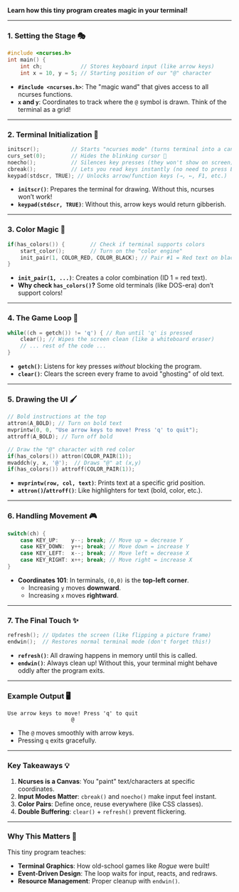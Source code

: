 **Learn how this tiny program creates magic in your terminal!**

---

### **1. Setting the Stage 🎭**
```c
#include <ncurses.h>  
int main() {
    int ch;            // Stores keyboard input (like arrow keys)
    int x = 10, y = 5; // Starting position of our "@" character
```
- **`#include <ncurses.h>`**: The "magic wand" that gives access to all ncurses functions.  
- **`x` and `y`**: Coordinates to track where the `@` symbol is drawn. Think of the terminal as a grid!

---

### **2. Terminal Initialization 🔧**  
```c
initscr();          // Starts "ncurses mode" (turns terminal into a canvas)
curs_set(0);        // Hides the blinking cursor 👻
noecho();           // Silences key presses (they won't show on screen)
cbreak();           // Lets you read keys instantly (no need to press Enter)
keypad(stdscr, TRUE); // Unlocks arrow/function keys (→, ←, F1, etc.)
```
- **`initscr()`**: Prepares the terminal for drawing. Without this, ncurses won’t work!  
- **`keypad(stdscr, TRUE)`**: Without this, arrow keys would return gibberish.  

---

### **3. Color Magic 🌈**  
```c
if(has_colors()) {        // Check if terminal supports colors
    start_color();        // Turn on the "color engine"
    init_pair(1, COLOR_RED, COLOR_BLACK); // Pair #1 = Red text on black
}
```
- **`init_pair(1, ...)`**: Creates a color combination (ID 1 = red text).  
- **Why check `has_colors()`?** Some old terminals (like DOS-era) don’t support colors!

---

### **4. The Game Loop 🔄**  
```c
while((ch = getch()) != 'q') { // Run until 'q' is pressed
    clear(); // Wipes the screen clean (like a whiteboard eraser)
    // ... rest of the code ...
}
```
- **`getch()`**: Listens for key presses *without* blocking the program.  
- **`clear()`**: Clears the screen every frame to avoid "ghosting" of old text.

---

### **5. Drawing the UI 🖌️**  
```c
// Bold instructions at the top
attron(A_BOLD); // Turn on bold text
mvprintw(0, 0, "Use arrow keys to move! Press 'q' to quit");
attroff(A_BOLD); // Turn off bold

// Draw the "@" character with red color
if(has_colors()) attron(COLOR_PAIR(1));
mvaddch(y, x, '@');  // Draws "@" at (x,y)
if(has_colors()) attroff(COLOR_PAIR(1));
```
- **`mvprintw(row, col, text)`**: Prints text at a specific grid position.  
- **`attron()`/`attroff()`**: Like highlighters for text (bold, color, etc.).

---

### **6. Handling Movement 🎮**  
```c
switch(ch) {
    case KEY_UP:    y--; break; // Move up = decrease Y
    case KEY_DOWN:  y++; break; // Move down = increase Y
    case KEY_LEFT:  x--; break; // Move left = decrease X
    case KEY_RIGHT: x++; break; // Move right = increase X
}
```
- **Coordinates 101**: In terminals, `(0,0)` is the **top-left corner**.  
  - Increasing `y` moves **downward**.  
  - Increasing `x` moves **rightward**.

---

### **7. The Final Touch ✨**  
```c
refresh(); // Updates the screen (like flipping a picture frame)
endwin();  // Restores normal terminal mode (don't forget this!)
```
- **`refresh()`**: All drawing happens in memory until this is called.  
- **`endwin()`**: Always clean up! Without this, your terminal might behave oddly after the program exits.

---

### **Example Output** 🖥️  
```
Use arrow keys to move! Press 'q' to quit
                    @
```
- The `@` moves smoothly with arrow keys.  
- Pressing `q` exits gracefully.

---

### **Key Takeaways** 💡  
1. **Ncurses is a Canvas**: You "paint" text/characters at specific coordinates.  
2. **Input Modes Matter**: `cbreak()` and `noecho()` make input feel instant.  
3. **Color Pairs**: Define once, reuse everywhere (like CSS classes).  
4. **Double Buffering**: `clear()` + `refresh()` prevent flickering.  

---

### **Why This Matters** 🚀  
This tiny program teaches:  
- **Terminal Graphics**: How old-school games like *Rogue* were built!  
- **Event-Driven Design**: The loop waits for input, reacts, and redraws.  
- **Resource Management**: Proper cleanup with `endwin()`.

